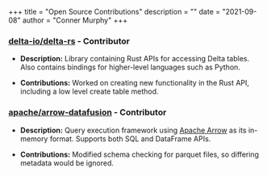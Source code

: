 +++
title = "Open Source Contributions"
description = ""
date = "2021-09-08"
author = "Conner Murphy"
+++

### [delta-io/delta-rs](https://github.com/delta-io/delta-rs) - Contributor

- **Description:** Library containing Rust APIs for accessing Delta tables. Also contains bindings for higher-level languages such as Python.

- **Contributions:** Worked on creating new functionality in the Rust API, including a low level create table method.

### [apache/arrow-datafusion](https://github.com/apache/arrow-datafusion) - Contributor

- **Description:** Query execution framework using [Apache Arrow](https://arrow.apache.org/) as its in-memory format. Supports both SQL and DataFrame APIs.

- **Contributions:** Modified schema checking for parquet files, so differing metadata would be ignored.
